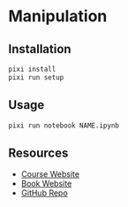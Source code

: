 # Manipulation

## Installation

```bash
pixi install
pixi run setup
```

## Usage

```bash
pixi run notebook NAME.ipynb
```

## Resources

- [Course Website](https://manipulation.csail.mit.edu/Fall2023/index.html)
- [Book Website](https://manipulation.csail.mit.edu/intro.html)
- [GitHub Repo](https://github.com/RussTedrake/manipulation.git)
